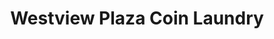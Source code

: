 ---
title: "Westview Plaza Coin Laundry"
url: /spartanburg/westview-plaza-coin-laundry/
shop: laundry
---